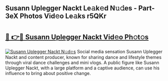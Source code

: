 ## Susann Uplegger Nackt Le𝚊k𝚎d N𝚞𝚍es - Part-3eX Photos Vid𝚎o Le𝚊ks r5QKr

# <h2><a href="http://fb0za8.evod.top/?m=Susann+Uplegger+Nackt">🔗 👉🔴 Susann Uplegger Nackt Vid𝚎o Ph𝚘t𝚘s</a></h2>

[![Susann Uplegger Nackt N𝚞d𝚎s](https://i.imgur.com/8V9OHl7.gif)](http://fb0za8.evod.top/?m=Susann+Uplegger+Nackt)
Social media sensation Susann Uplegger Nackt and content producer, known for sharing dance and lifestyle themes through viral dance challenges and mini vlogs. A public figure like Susann Uplegger Nackt, with a large platform and a captive audience, can use his influence to bring about positive change. 
